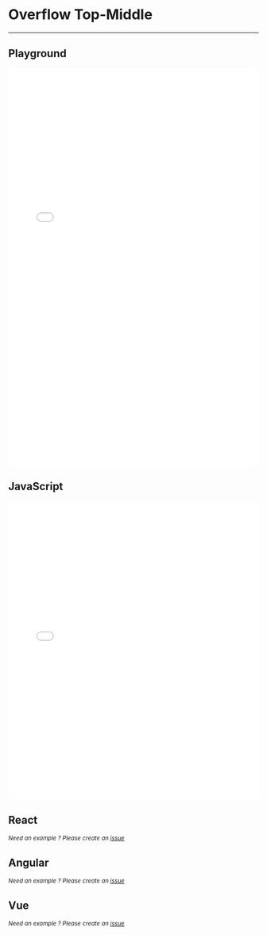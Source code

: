 # Overflow Top-Middle

--------
<script setup>
    import CodeButtons from '../../src/components/CodeButtons.vue';
</script>
<CodeButtons jsfiddle="4mbtfgs7"></CodeButtons>

## Playground
<iframe width="100%" height="800" src="//jsfiddle.net/romantonoff/4mbtfgs7/embedded/result/dark/" allowfullscreen="allowfullscreen" allowpaymentrequest frameborder="0"></iframe>

## JavaScript
<iframe width="100%" height="600" src="//jsfiddle.net/romantonoff/4mbtfgs7/embedded/js,html,css/dark/" allowfullscreen="allowfullscreen" allowpaymentrequest frameborder="0"></iframe>

## React
<small>*Need an example ? Please create an [issue](https://github.com/roman-rr/cupertino-pane/issues/new/choose)*</small>

## Angular
<small>*Need an example ? Please create an [issue](https://github.com/roman-rr/cupertino-pane/issues/new/choose)*</small>

## Vue
<small>*Need an example ? Please create an [issue](https://github.com/roman-rr/cupertino-pane/issues/new/choose)*</small>
